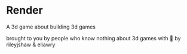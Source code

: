 # Render

A 3d game about building 3d games

brought to you by people who know nothing about 3d games with 💖 by rileyjshaw & eliawry